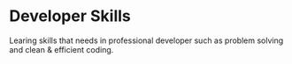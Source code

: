 # Developer Skills

Learing skills that needs in professional developer such as problem solving and clean & efficient coding.
